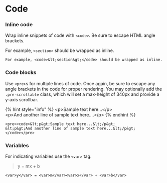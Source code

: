 # Code

### Inline code <a id="inline-code"></a>

Wrap inline snippets of code with `<code>`. Be sure to escape HTML angle brackets.

 For example, `<section>` should be wrapped as inline.

```markup
For example, <code>&lt;section&gt;</code> should be wrapped as inline.
```

### Code blocks

Use `<pre>`s for multiple lines of code. Once again, be sure to escape any angle brackets in the code for proper rendering. You may optionally add the `.pre-scrollable` class, which will set a max-height of 340px and provide a y-axis scrollbar.

{% hint style="info" %}
&lt;p&gt;Sample text here...&lt;/p&gt;  
&lt;p&gt;And another line of sample text here....&lt;/p&gt;
{% endhint %}

```markup
<pre><code>&lt;p&gt;Sample text here...&lt;/p&gt;
&lt;p&gt;And another line of sample text here...&lt;/p&gt;
</code></pre>
```

### Variables

 For indicating variables use the `<var>` tag.

> y = mx + b

```markup
<var>y</var> = <var>m</var><var>x</var> + <var>b</var>
```

